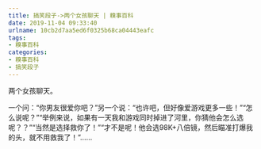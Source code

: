 ```yaml
---
title: 搞笑段子->两个女孩聊天 | 糗事百科
date: 2019-11-04 09:33:40
urlname: 10cb2d7aa5ed6f0325b68ca04443eafc
tags: 
- 糗事百科
categories:
- 糗事百科
- 搞笑段子
---
```

两个女孩聊天。

一个问：“你男友很爱你吧？”另一个说：“也许吧，但好像爱游戏更多一些！”“怎么说呢？”“举例来说，如果有一天我和游戏同时掉进了河里，你猜他会怎么选呢？？”“当然是选择救你了！”“才不是呢！他会选98K+八倍镜，然后瞄准打爆我的头，就不用救我了！”……


